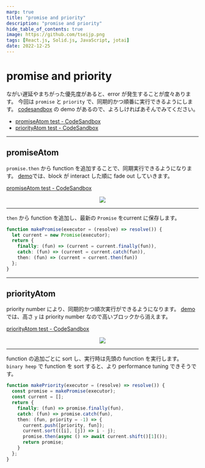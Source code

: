 ```yaml
---
marp: true
title: "promise and priority"
description: "promise and priority"
hide_table_of_contents: true
image: https://github.com/tseijp.png
tags: [React.js, Solid.js, JavaScript, jotai]
date: 2022-12-25
---
```


# promise and priority

<!--
Sometimes, errors occur if a long delay or a wrong priority is given.
So, let's use `promise` and `priority` to enable synchronous and sequential running.
A demo of codesandbox is available, so please play with it if you like.
-->

ながい遅延やまちがった優先度があると、error が発生することが度々あります。
今回は `promise` と `priority` で、同期的かつ順番に実行できるようにします。
[codesandbox][priorityAtom] の demo があるので、よろしければあそんでみてください。


- [promiseAtom test - CodeSandbox][promiseAtom]
- [priorityAtom test - CodeSandbox][priorityAtom]

[promiseAtom]: https://codesandbox.io/s/promiseatom-test-rbv18f
[priorityAtom]: https://codesandbox.io/s/priorityatom-test-1jx2cr

<!--truncate-->

---

## promiseAtom

<!--
Add a function from `promise.then` allows synchronous execution.
In [demo][promiseAtom], blocks fade in order of interact.
-->

`promise.then` から function を追加することで、同期実行できるようになります。
[demo][promiseAtom]では、block が interact した順に fade out していきます。

[promiseAtom test - CodeSandbox][promiseAtom]

<div align="center">
<img src="https://i.imgur.com/39FVIsf.gif"></img>
</div>

---

<!-- 
Add a function via `then` and save the latest `Promise` to current.
-->

`then` から function を追加し、最新の `Promise` をcurrent に保存します。

```ts
function makePromise(executor = (resolve) => resolve()) {
  let current = new Promise(executor);
  return {
    finally: (fun) => (current = current.finally(fun)),
    catch: (fun) => (current = current.catch(fun)),
    then: (fun) => (current = current.then(fun))
  };
}
```

---

## priorityAtom

<!-- 
 priority number allow synchronous and sequential runs.
In [demo][priorityAtom], `y` height of a priority number makes it disappear from highest block.
-->

priority number により、同期的かつ順次実行ができるようになります。
[demo][priorityAtom] では、高さ `y` は priority number なので高いブロックから消えます。

[priorityAtom test - CodeSandbox][priorityAtom]

<div align="center">
<img src="https://i.imgur.com/SGZHUIu.gif"></img>
</div>

---
<!-- 
Sorts each add function and runs first function at run time.
It is better to use binary heap to sort functions for better performance tuning.
-->

function の追加ごとに sort し、実行時は先頭の function を実行します。
`binary heep` で function を sort すると、より performance tuning できそうです。

```ts
function makePriority(executor = (resolve) => resolve()) {
  const promise = makePromise(executor);
  const current = [];
  return {
    finally: (fun) => promise.finally(fun),
    catch: (fun) => promise.catch(fun),
    then: (fun, priority = -1) => {
      current.push([priority, fun]);
      current.sort(([i], [j]) => i - j);
      promise.then(async () => await current.shift()[1]());
      return promise;
    }
  };
}
```
